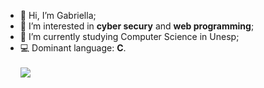 - 👋 Hi, I’m Gabriella;
- 👀 I’m interested in **cyber secury** and **web programming**;
- 🌱 I’m currently studying Computer Science in Unesp;
- :computer: Dominant language: **C**.<br/><br/>
![](https://lirp.cdn-website.com/eedb9dcb/dms3rep/multi/opt/Extreme-Programming-0f0d47ac-640w.jpg=100px)
